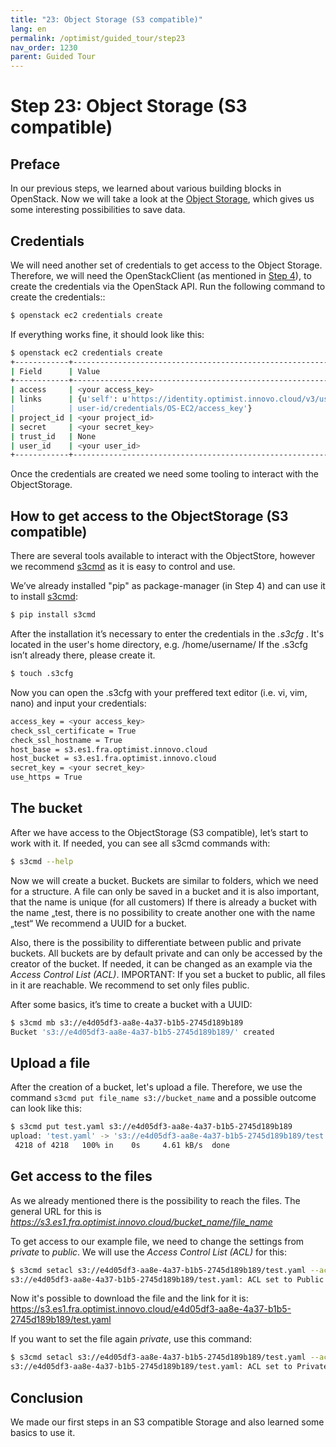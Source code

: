 ```yaml
---
title: "23: Object Storage (S3 compatible)"
lang: en
permalink: /optimist/guided_tour/step23
nav_order: 1230
parent: Guided Tour
---
```


Step 23: Object Storage (S3 compatible)
=================================================

Preface
-------

In our previous steps, we learned about various building blocks in OpenStack.
Now we will take a look at the [Object Storage](https://en.wikipedia.org/wiki/Object_storage), which gives us some interesting possibilities to save data.


Credentials
-----

We will need another set of credentials to get access to the Object Storage.
Therefore, we will need the OpenStackClient (as mentioned in [Step 4](/optimist/guided_tour/step04/)), to create the credentials via the OpenStack API.
Run the following command to create the credentials::

```bash
$ openstack ec2 credentials create
```

If everything works fine, it should look like this: 

```bash
$ openstack ec2 credentials create
+------------+-----------------------------------------------------------------+
| Field      | Value                                                           |
+------------+-----------------------------------------------------------------+
| access     | <your access_key>                                               |
| links      | {u'self': u'https://identity.optimist.innovo.cloud/v3/users/    |
|            | user-id/credentials/OS-EC2/access_key'}                         |
| project_id | <your project_id>                                               |
| secret     | <your secret_key>                                               |
| trust_id   | None                                                            |
| user_id    | <your user_id>                                                  |
+------------+-----------------------------------------------------------------+
```

Once the credentials are created we need some tooling to interact with the ObjectStorage.

How to get access to the ObjectStorage (S3 compatible) 
---------

There are several tools available to interact with the ObjectStore, however we recommend [s3cmd](https://s3tools.org/s3cmd) as it is easy to control and use.

We’ve already installed "pip" as package-manager (in Step 4) and can use it to install  [s3cmd](https://s3tools.org/s3cmd): 

```bash
$ pip install s3cmd
```

After the installation it’s necessary to enter the credentials in the *.s3cfg* .
It's located in the user's home directory, e.g. /home/username/ 
If the .s3cfg isn’t already there, please create it. 

```bash
$ touch .s3cfg
```

Now you can open the .s3cfg with your preffered text editor (i.e. vi, vim, nano) and input your credentials:

```bash
access_key = <your access_key> 
check_ssl_certificate = True
check_ssl_hostname = True
host_base = s3.es1.fra.optimist.innovo.cloud
host_bucket = s3.es1.fra.optimist.innovo.cloud
secret_key = <your secret_key>      
use_https = True
```

The bucket
---------

After we have access to the ObjectStorage (S3 compatible), let’s start to work with it.
If needed, you can see all s3cmd commands with:

```bash
$ s3cmd --help
```

Now we will create a bucket.
Buckets are similar to folders, which we need for a structure.
A file can only be saved in a bucket and it is also important, that the name is unique (for all customers)
If there is already a bucket with the name „test, there is no possibility to create another one with the name „test“
We recommend a UUID for a bucket.

Also, there is the possibility to differentiate between public and private buckets.
All buckets are by default private and can only be accessed by the creator of the bucket.
If needed, it can be changed as an example via the *Access Control List (ACL)*.
IMPORTANT: If you set a bucket to public, all files in it are reachable. We recommend to set only files public.


After some basics, it’s time to create a bucket with a UUID:

```bash
$ s3cmd mb s3://e4d05df3-aa8e-4a37-b1b5-2745d189b189
Bucket 's3://e4d05df3-aa8e-4a37-b1b5-2745d189b189/' created
```

Upload a file
---------

After the creation of a bucket, let's upload a file.
Therefore, we use the command `s3cmd put file_name s3://bucket_name` and a possible outcome can look like this:

```bash
$ s3cmd put test.yaml s3://e4d05df3-aa8e-4a37-b1b5-2745d189b189
upload: 'test.yaml' -> 's3://e4d05df3-aa8e-4a37-b1b5-2745d189b189/test.yaml'  [1 of 1]
 4218 of 4218   100% in    0s     4.61 kB/s  done
```

Get access to the files
---------

As we already mentioned there is the possibility to reach the files. The general URL for this is *https://s3.es1.fra.optimist.innovo.cloud/bucket_name/file_name*

To get access to our example file, we need to change the settings from *private* to *public*. 
We will use the *Access Control List (ACL)* for this:

```bash
$ s3cmd setacl s3://e4d05df3-aa8e-4a37-b1b5-2745d189b189/test.yaml --acl-public
s3://e4d05df3-aa8e-4a37-b1b5-2745d189b189/test.yaml: ACL set to Public  [1 of 1]
```

Now it's possible to download the file and the link for it is:
https://s3.es1.fra.optimist.innovo.cloud/e4d05df3-aa8e-4a37-b1b5-2745d189b189/test.yaml

If you want to set the file again *private*, use this command:

```bash
$ s3cmd setacl s3://e4d05df3-aa8e-4a37-b1b5-2745d189b189/test.yaml --acl-private
s3://e4d05df3-aa8e-4a37-b1b5-2745d189b189/test.yaml: ACL set to Private  [1 of 1]
```

Conclusion
---------

We made our first steps in an S3 compatible Storage and also learned some basics to use it. 
